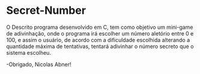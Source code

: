 # Secret-Number

O Descrito programa desenvolvido em C, tem como objetivo um mini-game de adivinhação, onde o programa irá escolher um número aletório entre 0 e 100, e assim o usuário, de acordo com a dificuldade escolhida alterando a quantidade máxima de tentativas, tentará adivinhar o número secreto que o sistema escolheu.


-Obrigado, Nicolas Abner!
